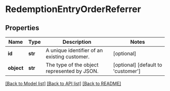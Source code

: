 # RedemptionEntryOrderReferrer


## Properties

Name | Type | Description | Notes
------------ | ------------- | ------------- | -------------
**id** | **str** | A unique identifier of an existing customer. | [optional] 
**object** | **str** | The type of the object represented by JSON. | [optional] [default to 'customer']

[[Back to Model list]](../README.md#documentation-for-models) [[Back to API list]](../README.md#documentation-for-api-endpoints) [[Back to README]](../README.md)



